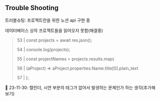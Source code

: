 ## Trouble Shooting

트러블슈팅: 프로젝트란을 위한 노션 api 구현 중

데이터베이스 상의 프로젝트들을 읽어오지 못함(해결중)

> 53 | const projects = await res.json();
>
> 54 | console.log(projects);
>
> 55 | const projectNames = projects.results.map(
>
> 56 | (aProject) => aProject.properties.Name.title[0].plain_text
>
> 57 | );

🔹 23-11-30: 캘린더, 시연 부분의 태그가 없어서 발생하는 문제인가 하는 생각(추가해보기)
